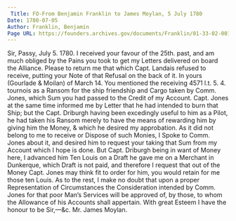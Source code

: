 ```yaml
---
 Title: FO-From Benjamin Franklin to James Moylan, 5 July 1780
Date: 1780-07-05
Author: Franklin, Benjamin
Page URL: https://founders.archives.gov/documents/Franklin/01-33-02-0019
---
```


Sir,
Passy, July 5. 1780.
I received your favour of the 25th. past, and am much obliged by the Pains you took to get my Letters delivered on board the Alliance. Please to return me that which Capt. Landais refused to receive, putting your Note of that Refusal on the back of it.
In yours (Gourlade & Moilan) of March 14. You mentioned the receiving 4571 l.t. 5. 4. tournois as a Ransom for the ship friendship and Cargo taken by Comm. Jones, which Sum you had passed to the Credit of my Account. Capt. Jones at the same time informed me by Letter that he had intended to burn that Ship; but the Capt. Driburgh having been excedingly useful to him as a Pilot, he had taken his Ransom merely to have the means of rewarding him by giving him the Money, & which he desired my approbation. As it did not belong to me to receive or Dispose of such Monies, I Spoke to Comm. Jones about it, and desired him to request your taking that Sum from my Account which I hope is done. But Capt. Driburgh being in want of Money here, I advanced him Ten Louis on a Draft he gave me on a Merchant in Dunkerque, which Draft is not paid, and therefore I request that out of the Money Capt. Jones may think fit to order for him, you would retain for me those ten Louis. As to the rest, I make no doubt that upon a proper Representation of Circumstances the Consideration intended by Comm. Jones for that poor Man’s Services will be approved of, by those, to whom the Allowance of his Accounts shall appertain.
With great Esteem I have the honour to be Sir,—&c.
Mr. James Moylan.

